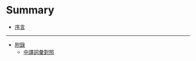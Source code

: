 Summary
=======


* [序言](README.md)


---


* [附錄](appendix/README.md)
  * [中譯詞彙對照](/appendix/bilingual.md)

